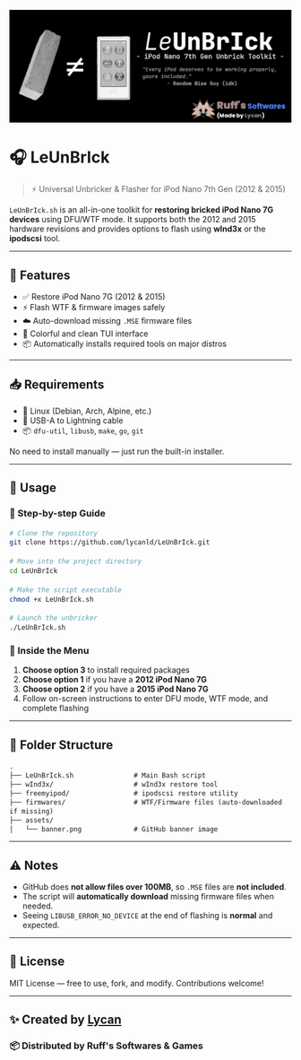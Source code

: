<p align="center">
  <img src="assets/banner.png" alt="LeUnBrIck Banner" />
</p>

# 🎧 LeUnBrIck

> ⚡ Universal Unbricker & Flasher for iPod Nano 7th Gen (2012 & 2015)

`LeUnBrIck.sh` is an all-in-one toolkit for **restoring bricked iPod Nano 7G devices** using DFU/WTF mode. It supports both the 2012 and 2015 hardware revisions and provides options to flash using **wInd3x** or the **ipodscsi** tool.

---

## 🔧 Features

- ✅ Restore iPod Nano 7G (2012 & 2015)
- ⚡ Flash WTF & firmware images safely
- ☁️ Auto-download missing `.MSE` firmware files
- 🎨 Colorful and clean TUI interface
- 📦 Automatically installs required tools on major distros

---

## 📥 Requirements

- 🐧 Linux (Debian, Arch, Alpine, etc.)
- 🔌 USB-A to Lightning cable
- 📦 `dfu-util`, `libusb`, `make`, `go`, `git`

No need to install manually — just run the built-in installer.

---

## 🧪 Usage

### 🔹 Step-by-step Guide

```bash
# Clone the repository
git clone https://github.com/lycanld/LeUnBrIck.git

# Move into the project directory
cd LeUnBrIck

# Make the script executable
chmod +x LeUnBrIck.sh

# Launch the unbricker
./LeUnBrIck.sh
````

### 🧙 Inside the Menu

1. **Choose option 3** to install required packages
2. **Choose option 1** if you have a **2012 iPod Nano 7G**
3. **Choose option 2** if you have a **2015 iPod Nano 7G**
4. Follow on-screen instructions to enter DFU mode, WTF mode, and complete flashing

---

## 📁 Folder Structure

```
.
├── LeUnBrIck.sh               # Main Bash script
├── wInd3x/                    # wInd3x restore tool
├── freemyipod/                # ipodscsi restore utility
├── firmwares/                 # WTF/Firmware files (auto-downloaded if missing)
├── assets/
│   └── banner.png             # GitHub banner image
```

---

## ⚠️ Notes

* GitHub does **not allow files over 100MB**, so `.MSE` files are **not included**.
* The script will **automatically download** missing firmware files when needed.
* Seeing `LIBUSB_ERROR_NO_DEVICE` at the end of flashing is **normal** and expected.

---

## 📜 License

MIT License — free to use, fork, and modify.
Contributions welcome!

---

## ✨ Created by [Lycan](https://github.com/lycanld)
### 📦 Distributed by **Ruff's Softwares & Games**
